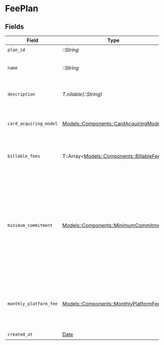 # FeePlan


## Fields

| Field                                                                                                                                               | Type                                                                                                                                                | Required                                                                                                                                            | Description                                                                                                                                         | Example                                                                                                                                             |
| --------------------------------------------------------------------------------------------------------------------------------------------------- | --------------------------------------------------------------------------------------------------------------------------------------------------- | --------------------------------------------------------------------------------------------------------------------------------------------------- | --------------------------------------------------------------------------------------------------------------------------------------------------- | --------------------------------------------------------------------------------------------------------------------------------------------------- |
| `plan_id`                                                                                                                                           | *::String*                                                                                                                                          | :heavy_check_mark:                                                                                                                                  | N/A                                                                                                                                                 |                                                                                                                                                     |
| `name`                                                                                                                                              | *::String*                                                                                                                                          | :heavy_check_mark:                                                                                                                                  | The name of the fee plan.                                                                                                                           | Fixed Rate Merchant Plan                                                                                                                            |
| `description`                                                                                                                                       | *T.nilable(::String)*                                                                                                                               | :heavy_minus_sign:                                                                                                                                  | A description of the fee plan.                                                                                                                      |                                                                                                                                                     |
| `card_acquiring_model`                                                                                                                              | [Models::Components::CardAcquiringModel](../../models/shared/cardacquiringmodel.md)                                                                 | :heavy_check_mark:                                                                                                                                  | Specifies the card processing pricing model                                                                                                         |                                                                                                                                                     |
| `billable_fees`                                                                                                                                     | T::Array<[Models::Components::BillableFee](../../models/shared/billablefee.md)>                                                                     | :heavy_check_mark:                                                                                                                                  | Additional usage-based fees for this plan.                                                                                                          |                                                                                                                                                     |
| `minimum_commitment`                                                                                                                                | [Models::Components::MinimumCommitment](../../models/shared/minimumcommitment.md)                                                                   | :heavy_check_mark:                                                                                                                                  | The minimum spending amount that must be met in the billing period. If actual usage is below the minimum amount, account is charged the difference. |                                                                                                                                                     |
| `monthly_platform_fee`                                                                                                                              | [Models::Components::MonthlyPlatformFee](../../models/shared/monthlyplatformfee.md)                                                                 | :heavy_check_mark:                                                                                                                                  | Fixed recurring amount paid in the billing period regardless of usage.                                                                              |                                                                                                                                                     |
| `created_at`                                                                                                                                        | [Date](https://ruby-doc.org/stdlib-2.6.1/libdoc/date/rdoc/Date.html)                                                                                | :heavy_check_mark:                                                                                                                                  | N/A                                                                                                                                                 |                                                                                                                                                     |